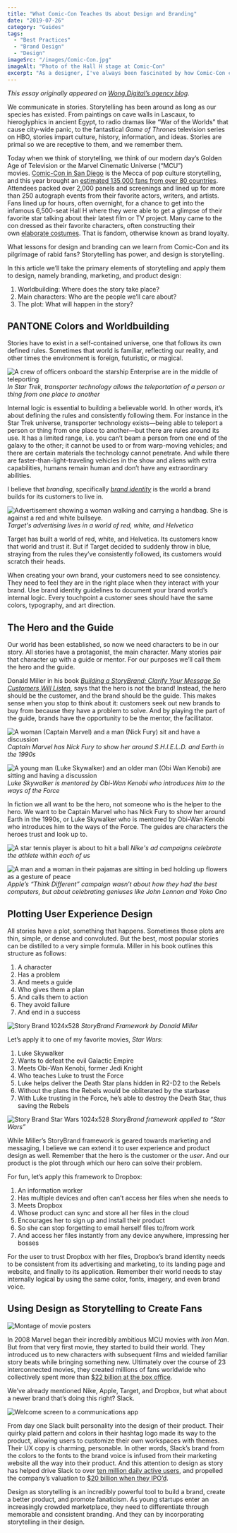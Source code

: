 ```yaml
---
title: "What Comic-Con Teaches Us about Design and Branding"
date: "2019-07-26"
category: "Guides"
tags:
  - "Best Practices"
  - "Brand Design"
  - "Design"
imageSrc: "/images/Comic-Con.jpg"
imageAlt: "Photo of the Hall H stage at Comic-Con"
excerpt: "As a designer, I've always been fascinated by how Comic-Con creates such passionate brand loyalty. By examining the core elements of storytelling - from worldbuilding to character development - we can apply these same principles to create more compelling brands and products. Here's what I learned from studying one of pop culture's biggest phenomena."
---
```


_This essay originally appeared on_ [_Wong.Digital’s agency blog_](https://wong.digital/blog/what-comic-con-teaches-us-about-design-and-branding/)_._

We communicate in stories. Storytelling has been around as long as our species has existed. From paintings on cave walls in Lascaux, to hieroglyphics in ancient Egypt, to radio dramas like “War of the Worlds” that cause city-wide panic, to the fantastical _Game of Thrones_ television series on HBO, stories impart culture, history, information, and ideas. Stories are primal so we are receptive to them, and we remember them.

Today when we think of storytelling, we think of our modern day’s Golden Age of Television or the Marvel Cinematic Universe (“MCU”) movies. [Comic-Con in San Diego](https://www.comic-con.org/cci) is the Mecca of pop culture storytelling, and this year brought an [estimated 135,000 fans from over 80 countries](https://visitsandiego.com/2019/07/breaking-down-comic-con-2019-numbers). Attendees packed over 2,000 panels and screenings and lined up for more than 250 autograph events from their favorite actors, writers, and artists. Fans lined up for hours, often overnight, for a chance to get into the infamous 6,500-seat Hall H where they were able to get a glimpse of their favorite star talking about their latest film or TV project. Many came to the con dressed as their favorite characters, often constructing their own [elaborate costumes](https://cosplay.kotaku.com/our-favorite-cosplay-from-san-diego-comic-con-2019-1836712298). That is fandom, otherwise known as brand loyalty.

What lessons for design and branding can we learn from Comic-Con and its pilgrimage of rabid fans? Storytelling has power, and design is storytelling.

In this article we’ll take the primary elements of storytelling and apply them to design, namely branding, marketing, and product design:

1. Worldbuilding: Where does the story take place?
2. Main characters: Who are the people we’ll care about?
3. The plot: What will happen in the story?​

## PANTONE Colors and Worldbuilding

Stories have to exist in a self-contained universe, one that follows its own defined rules. Sometimes that world is familiar, reflecting our reality, and other times the environment is foreign, futuristic, or magical.

![A crew of officers onboard the starship Enterprise are in the middle of teleporting](/images/ST-Transporter.jpeg)
_In Star Trek, transporter technology allows the teleportation of a person or thing from one place to another_

Internal logic is essential to building a believable world. In other words, it’s about defining the rules and consistently following them. For instance in the Star Trek universe, transporter technology exists—being able to teleport a person or thing from one place to another—but there are rules around its use. It has a limited range, i.e. you can’t beam a person from one end of the galaxy to the other; it cannot be used to or from warp-moving vehicles; and there are certain materials the technology cannot penetrate. And while there are faster-than-light-traveling vehicles in the show and aliens with extra capabilities, humans remain human and don’t have any extraordinary abilities.

I believe that _branding_, specifically [_brand identity_](https://wong.digital/blog/you-dont-need-a-logo-you-need-a-brand-identity/) is the world a brand builds for its customers to live in.

![Advertisement showing a woman walking and carrying a handbag. She is against a red and white bullseye.](/images/TargetAd.jpeg)
_Target's advertising lives in a world of red, white, and Helvetica_

Target has built a world of red, white, and Helvetica. Its customers know that world and trust it. But if Target decided to suddenly throw in blue, straying from the rules they’ve consistently followed, its customers would scratch their heads.

When creating your own brand, your customers need to see consistency. They need to feel they are in the right place when they interact with your brand. Use brand identity guidelines to document your brand world’s internal logic. Every touchpoint a customer sees should have the same colors, typography, and art direction.

## The Hero and the Guide

Our world has been established, so now we need characters to be in our story. All stories have a protagonist, the main character. Many stories pair that character up with a guide or mentor. For our purposes we’ll call them the hero and the guide.

Donald Miller in his book [_Building a StoryBrand: Clarify Your Message So Customers Will Listen_](https://buildingastorybrand.com/), says that the hero is not the brand! Instead, the hero should be the customer, and the brand should be the guide. This makes sense when you stop to think about it: customers seek out new brands to buy from because they have a problem to solve. And by playing the part of the guide, brands have the opportunity to be the mentor, the facilitator.

![A woman (Captain Marvel) and a man (Nick Fury) sit and have a discussion](/images/CaptainMarvelStill.jpeg)
_Captain Marvel has Nick Fury to show her around S.H.I.E.L.D. and Earth in the 1990s_

![A young man (Luke Skywalker) and an older man (Obi Wan Kenobi) are sitting and having a discussion](/images/StarWarsStill.jpeg)
_Luke Skywalker is mentored by Obi-Wan Kenobi who introduces him to the ways of the Force_

In fiction we all want to be the hero, not someone who is the helper to the hero. We want to be Captain Marvel who has Nick Fury to show her around Earth in the 1990s, or Luke Skywalker who is mentored by Obi-Wan Kenobi who introduces him to the ways of the Force. The guides are characters the heroes trust and look up to.

![A star tennis player is about to hit a ball](/images/NikeAd.jpeg)
_Nike's ad campaigns celebrate the athlete within each of us_

![A man and a woman in their pajamas are sitting in bed holding up flowers as a gesture of peace](/images/AppleAd.jpeg)
_Apple’s “Think Different” campaign wasn’t about how they had the best computers, but about celebrating geniuses like John Lennon and Yoko Ono_

## Plotting User Experience Design

All stories have a plot, something that happens. Sometimes those plots are thin, simple, or dense and convoluted. But the best, most popular stories can be distilled to a very simple formula. Miller in his book outlines this structure as follows:

1. A character
2. Has a problem
3. And meets a guide
4. Who gives them a plan
5. And calls them to action
6. They avoid failure
7. And end in a success

![Story Brand 1024x528](/images/StoryBrand.png)
_StoryBrand Framework by Donald Miller_

Let’s apply it to one of my favorite movies, _Star Wars_:

1. Luke Skywalker
2. Wants to defeat the evil Galactic Empire
3. Meets Obi-Wan Kenobi, former Jedi Knight
4. Who teaches Luke to trust the Force
5. Luke helps deliver the Death Star plans hidden in R2-D2 to the Rebels
6. Without the plans the Rebels would be obliterated by the starbase
7. With Luke trusting in the Force, he’s able to destroy the Death Star, thus saving the Rebels

![Story Brand Star Wars 1024x528](/images/StoryBrandStarWars.png)
_StoryBrand framework applied to “Star Wars”_

While Miller’s StoryBrand framework is geared towards marketing and messaging, I believe we can extend it to user experience and product design as well. Remember that the hero is the customer or the _user_. And our product is the plot through which our hero can solve their problem.

For fun, let’s apply this framework to Dropbox:

1. An information worker
2. Has multiple devices and often can’t access her files when she needs to
3. Meets Dropbox
4. Whose product can sync and store all her files in the cloud
5. Encourages her to sign up and install their product
6. So she can stop forgetting to email herself files to/from work
7. And access her files instantly from any device anywhere, impressing her bosses

For the user to trust Dropbox with her files, Dropbox’s brand identity needs to be consistent from its advertising and marketing, to its landing page and website, and finally to its application. Remember their world needs to stay internally logical by using the same color, fonts, imagery, and even brand voice.

## Using Design as Storytelling to Create Fans

![Montage of movie posters](/images/MarvelCinematicUniverse.jpeg)

In 2008 Marvel began their incredibly ambitious MCU movies with _Iron Man_. But from that very first movie, they started to build their world. They introduced us to new characters with subsequent films and wielded familiar story beats while bringing something new. Ultimately over the course of 23 interconnected movies, they created millions of fans worldwide who collectively spent more than [$22 billion at the box office](https://www.boxofficemojo.com/franchises/chart/?id=avengers.htm).

We’ve already mentioned Nike, Apple, Target, and Dropbox, but what about a newer brand that’s doing this right? Slack.

![Welcome screen to a communications app](/images/Slack.png)

From day one Slack built personality into the design of their product. Their quirky plaid pattern and colors in their hashtag logo made its way to the product, allowing users to customize their own workspaces with themes. Their UX copy is charming, personable. In other words, Slack’s brand from the colors to the fonts to the brand voice is infused from their marketing website all the way into their product. And this attention to design as story has helped drive Slack to over [ten million daily active users](https://slackhq.com/slack-has-10-million-daily-active-users), and propelled the company’s valuation to [$20 billion when they IPO’d](https://www.npr.org/2019/06/19/734095998/putting-a-price-on-chat-slack-is-going-public-at-16-billion-value).

Design as storytelling is an incredibly powerful tool to build a brand, create a better product, and promote fanaticism. As young startups enter an increasingly crowded marketplace, they need to differentiate through memorable and consistent branding. And they can by incorporating storytelling in their design.
